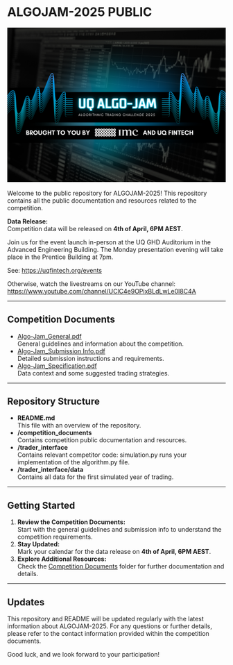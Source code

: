 # ALGOJAM-2025 PUBLIC

![AlgoJam Banner](competition_documents/algojam_banner.png)

Welcome to the public repository for ALGOJAM-2025! This repository contains all the public documentation and resources related to the competition.

**Data Release:**  
Competition data will be released on **4th of April, 6PM AEST**.

Join us for the event launch in-person at the UQ GHD Auditorium in the Advanced Engineering Building. The Monday presentation evening will take place in the Prentice Building at 7pm.

See: https://uqfintech.org/events

Otherwise, watch the livestreams on our YouTube channel:
https://www.youtube.com/channel/UClC4e9OPixBLdLwLe0l8C4A

---

## Competition Documents

- [Algo-Jam_General.pdf](competition_documents/Algo-Jam_General.pdf)  
  General guidelines and information about the competition.
- [Algo-Jam_Submission Info.pdf](competition_documents/Algo-Jam_SubmissionInfo.pdf)  
  Detailed submission instructions and requirements.
- [Algo-Jam_Specification.pdf](competition_documents/Algo-Jam_Specification_2025.pdf)  
  Data context and some suggested trading strategies.
---

## Repository Structure

- **README.md**  
  This file with an overview of the repository.
- **/competition_documents**  
  Contains competition public documentation and resources.
- **/trader_interface**  
  Contains relevant competitor code: simulation.py runs your implementation of the algorithm.py file.
- **/trader_interface/data**  
  Contains all data for the first simulated year of trading.

---

## Getting Started

1. **Review the Competition Documents:**  
   Start with the general guidelines and submission info to understand the competition requirements.
2. **Stay Updated:**  
   Mark your calendar for the data release on **4th of April, 6PM AEST**.
3. **Explore Additional Resources:**  
   Check the [Competition Documents](competition_documents/) folder for further documentation and details.

---

## Updates

This repository and README will be updated regularly with the latest information about ALGOJAM-2025. For any questions or further details, please refer to the contact information provided within the competition documents.

Good luck, and we look forward to your participation!
